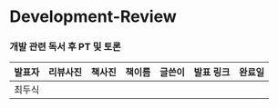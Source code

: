 # Development-Review

### 개발 관련 독서 후 PT 및 토론 

| 발표자   | 리뷰사진  | 책사진       | 책이름       | 글쓴이      | 발표 링크 | 완료일 |
| ----- | ---------- | ----------- | ------------ | ----------- | -------- | ----- | 
| 최두식 |
